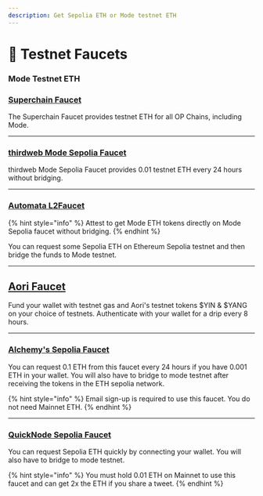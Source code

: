 ```yaml
---
description: Get Sepolia ETH or Mode testnet ETH
---
```


# 🚰 Testnet Faucets

### Mode Testnet ETH

### [Superchain Faucet](https://app.optimism.io/faucet)

The Superchain Faucet provides testnet ETH for all OP Chains, including Mode.

***

### [thirdweb Mode Sepolia Faucet](https://thirdweb.com/mode-testnet?utm_source=modedocs&utm_medium=docs)

thirdweb Mode Sepolia Faucet provides 0.01 testnet ETH every 24 hours without bridging.

***
### [Automata L2Faucet](https://www.l2faucet.com/mode)

{% hint style="info" %}
Attest to get Mode ETH tokens directly on Mode Sepolia faucet without bridging.
{% endhint %}

You can request some Sepolia ETH on Ethereum Sepolia testnet and then bridge the funds to Mode testnet.

***

## [Aori Faucet](https://app.aori.io/faucet)

Fund your wallet with testnet gas and Aori's testnet tokens $YIN & $YANG on your choice of testnets. Authenticate with your wallet for a drip every 8 hours.

***

### [Alchemy's Sepolia Faucet](https://sepoliafaucet.com/) <a href="#blockscout" id="blockscout"></a>

You can request 0.1 ETH from this faucet every 24 hours if you have 0.001 ETH in your wallet. You will also have to bridge to mode testnet after receiving the tokens in the ETH sepolia network.

{% hint style="info" %}
Email sign-up is required to use this faucet. You do not need Mainnet ETH.
{% endhint %}

***

### [QuickNode Sepolia Faucet](https://faucet.quicknode.com/ethereum/sepolia)

You can request Sepolia ETH quickly by connecting your wallet. You will also have to bridge to mode testnet.

{% hint style="info" %}
You must hold 0.01 ETH on Mainnet to use this faucet and can get 2x the ETH if you share a tweet.
{% endhint %}
